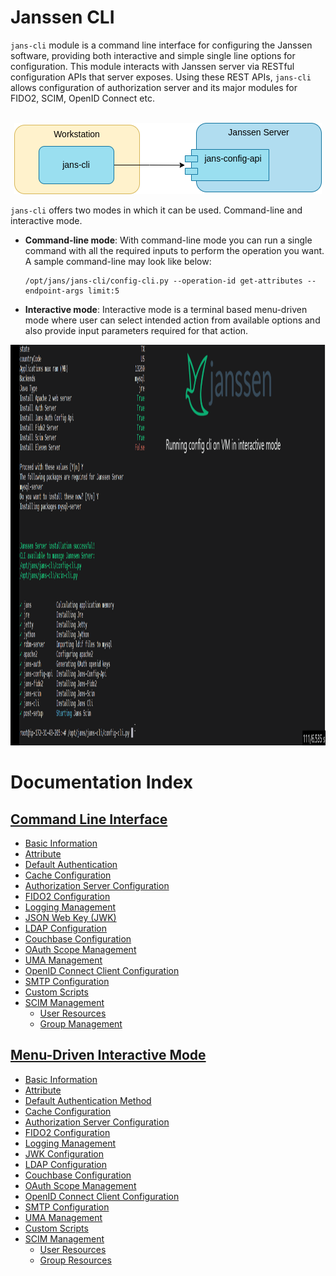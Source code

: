 # Janssen CLI

`jans-cli` module is a command line interface for configuring the Janssen software, providing both interactive and simple single line options for configuration. This module interacts with Janssen server via RESTful configuration APIs that server exposes. Using these REST APIs, `jans-cli` allows configuration of authorization server and its major modules for FIDO2, SCIM, OpenID Connect etc. 
</br>
</br>

<p align="center">
 <img src="../../assets/image-using-jans-cli-comp-04222022.png">
</p>

`jans-cli` offers two modes in which it can be used. Command-line and interactive mode. 

- **Command-line mode**: With command-line mode you can run a single command with all the required inputs to perform the operation you want. A sample command-line may look like below:

  ```
  /opt/jans/jans-cli/config-cli.py --operation-id get-attributes --endpoint-args limit:5
  ```

- **Interactive mode**: Interactive mode is a terminal based menu-driven mode where user can select intended action from available options and also provide input parameters required for that action.

<p align="center">
  <img src="../../assets/gif-jans-cli-interactive-mode-04232022.gif" width="850" height="641" />
</p>

# Documentation Index

## [Command Line Interface](cli-index.md)

* [Basic Information](cli-index.md#basic-command-line-switches)
* [Attribute](cli-attribute.md)
* [Default Authentication](cli-default-authentication-method.md)
* [Cache Configuration](cli-cache-configuration.md)
* [Authorization Server Configuration](cli-jans-authorization-server.md)
* [FIDO2 Configuration](cli-janssen-fido2-configuration.md)
* [Logging Management](cli-logging-configuration.md)
* [JSON Web Key (JWK)](cli-jwk-json-web-key-jwk.md)
* [LDAP Configuration](cli-ldap-configuration.md)
* [Couchbase Configuration](cli-couchbase-configuration.md)
* [OAuth Scope Management](cli-oauthscopes.md)
* [UMA Management](cli-oauthumaresources.md)
* [OpenID Connect Client Configuration](cli-openid-connect-client-configuration.md)
* [SMTP Configuration](cli-smtp-configuration.md)
* [Custom Scripts](cli-custom-scripts.md)
* [SCIM Management](cli-scim.md)
  * [User Resources](cli-user.md)
  * [Group Management](cli-group.md)

## [Menu-Driven Interactive Mode](im/im-index.md)

* [Basic Information](im/im-index.md#quick-tips)
* [Attribute](im/im-attribute.md)
* [Default Authentication Method](im/im-authentication-method.md)
* [Cache Configuration](im/im-cache-configuration.md)
* [Authorization Server Configuration](im/im-jans-authorization-server.md)
* [FIDO2 Configuration](im/im-janssen-fido2.md)
* [Logging Management](im/im-janssen-logging-configuration.md)
* [JWK Configuration](im/im-json-web-key.md)
* [LDAP Configuration](im/im-ldap-configuration.md)
* [Couchbase Configuration](im/im-couchbase-configuration.md)
* [OAuth Scope Management](im/im-oauth-scopes.md)
* [OpenID Connect Client Configuration](im/im-openid-connect-clients.md)
* [SMTP Configuration](im/im-smtp-server-configuration.md)
* [UMA Management](im/im-user-managed-access-(uma).md)
* [Custom Scripts](im/im-custom-scripts.md)
* [SCIM Management](cli-scim.md)
  * [User Resources](im/im-user.md)
  * [Group Resources](im/im-group.md)
